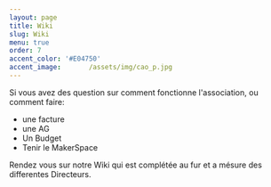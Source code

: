 ```yaml
---
layout: page
title: Wiki
slug: Wiki
menu: true
order: 7
accent_color: '#E04750'
accent_image:       /assets/img/cao_p.jpg
---
```


Si vous avez des question sur comment fonctionne l'association, ou comment faire:
* une facture
* une AG
* Un Budget
* Tenir le MakerSpace

Rendez vous sur notre Wiki qui est complétée au fur et a mésure des differentes Directeurs.

